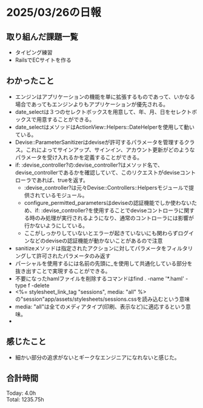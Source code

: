 # 2025/03/26の日報
## 取り組んだ課題一覧
* タイピング練習
*  RailsでECサイトを作る
## わかったこと
* エンジンはアプリケーションの機能を単に拡張するものであって、いかなる場合であってもエンジンよりもアプリケーションが優先される。
* date_selectは３つのセレクトボックスを用意して、年、月、日をセレクトボックスで用意することができる。
* date_selectはメソッドはActionView::Helpers::DateHelperを使用して動いている。
* Devise::ParameterSanitizerはdeviseが許可するパラメータを管理するクラス。これによってサインアップ、サインイン、アカウント更新がどのようなパラメータを受け入れるかを定義することができる。
* if: :devise_controller?の:devise_controller?はメソッド名で、devise_controllerであるかを確認していて、このリクエストがdeviseコントローラであれば、trueを返す。
  *   :devise_controller?は元々Devise::Controllers::Helpersモジュールで提供されているモジュール。
  *   configure_permitted_parametersはdeviseの認証機能でしか使わないため、if: :devise_controller?を使用することでdeviseコントローラに関する時のみ処理が実行されるようになり、通常のコントローラには影響が行かないようにしている。
  *  ここがしっかりしていないとエラーが起きていないにも関わらずログインなどのdeviseの認証機能が動かないことがあるので注意  
* sanitizeメソッドは指定されたアクションに対してパラメータをフィルタリングして許可されたパラメータのみ返す
* パーシャルを使用するには名前の先頭に_を使用して共通化している部分を抜き出すことで実現することができる。
* 不要になったhamlファイルを削除するコマンドはfind . -name '*.haml' -type f -delete
*   <%= stylesheet_link_tag "sessions", media: "all" %>の"session"app/assets/stylesheets/sessions.cssを読み込むという意味
 * media: "all"は全てのメディアタイプ(印刷、表示など)に適応するという意味。
 *    
## 感じたこと
* 細かい部分の追求がないとギークなエンジニアになれないと感じた。
##  合計時間 
Today: 4.0h<br>
Total: 1235.75h
